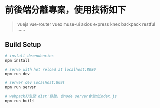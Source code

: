 # 前後端分離專案，使用技術如下
> vuejs vue-router vuex muse-ui axios express knex backpack restful ......

## Build Setup

``` bash
# install dependencies
npm install

# serve with hot reload at localhost:8080
npm run dev

# server dev localhost:8099
npm run server

# webpack打包至'dist'目錄，含node server會包成index.js
npm run build

```

